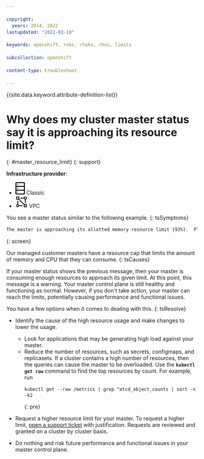 ```yaml
---

copyright: 
  years: 2014, 2022
lastupdated: "2022-03-10"

keywords: openshift, roks, rhoks, rhos, limits

subcollection: openshift

content-type: troubleshoot

---
```


{{site.data.keyword.attribute-definition-list}}


# Why does my cluster master status say it is approaching its resource limit?
{: #master_resource_limit}
{: support}

**Infrastructure provider**:
* ![Classic infrastructure provider icon.](images/icon-classic-2.svg) Classic
* ![VPC infrastructure provider icon.](images/icon-vpc-2.svg) VPC


You see a master status similar to the following example.
{: tsSymptoms}

```sh
The master is approaching its allotted memory resource limit (93%).  Please consider reducing load on your master.  Exceeding the defined resource limit could cause reduced performance for your cluster's master control plane.
```
{: screen}

Our managed customer masters have a resource cap that limits the amount of memory and CPU that they can consume.
{: tsCauses}

If your master status shows the previous message, then your master is consuming enough resources to approach its given limit.  At this point, this message is a warning. Your master control plane is still healthy and functioning as normal.  However, if you don't take action, your master can reach the limits, potentially causing performance and functional issues.

You have a few options when it comes to dealing with this.
{: tsResolve}


- Identify the cause of the high resource usage and make changes to lower the usage.
    - Look for applications that may be generating high load against your master. 
    - Reduce the number of resources, such as secrets, configmaps, and replicasets.  If a cluster contains a high number of resources, then the queries can cause the master to be overloaded. Use the **`kubectl get raw`** command to find the top resources by count. For example, run 
        ```
        kubectl get --raw /metrics | grep ^etcd_object_counts | sort -n -k2
        ```
        {: pre}

- Request a higher resource limit for your master.  To request a higher limit, [open a support ticket](/docs/openshift?topic=openshift-get-help#help-support) with justification.  Requests are reviewed and granted on a cluster by cluster basis. 

- Do nothing and risk future performance and functional issues in your master control plane.
